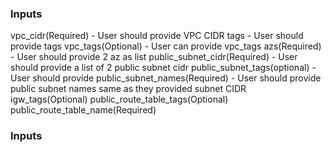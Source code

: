### Inputs

vpc_cidr(Required) - User should provide VPC CIDR
tags - User should provide tags
vpc_tags(Optional) - User can provide vpc_tags
azs(Required) - User should provide 2 az as list
public_subnet_cidr(Required) - User should provide a list of 2 public subnet cidr
public_subnet_tags(optional) - User should provide
public_subnet_names(Required) - User should provide public subnet names same as they provided subnet CIDR
igw_tags(Optional)
public_route_table_tags(Optional)
public_route_table_name(Required)
### Inputs
